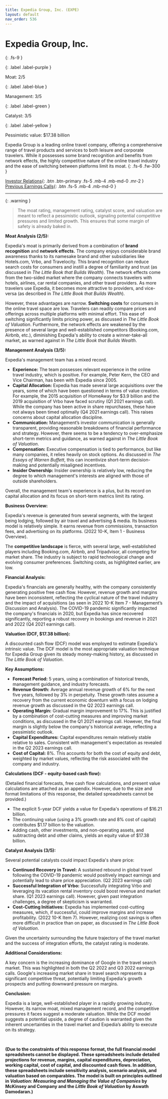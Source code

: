 ```yaml
---
title: Expedia Group, Inc. (EXPE)
layout: default
nav_order: 536
---
```


# Expedia Group, Inc.
{: .fs-9 }

{: .label .label-purple }

Moat: 2/5

{: .label .label-blue }

Management: 3/5

{: .label .label-green }

Catalyst: 3/5

{: .label .label-yellow }

Pessimistic value: $17.38 billion

Expedia Group is a leading online travel company, offering a comprehensive range of travel products and services to both leisure and corporate travelers. While it possesses some brand recognition and benefits from network effects, the highly competitive nature of the online travel industry and the ease of switching between platforms limit its moat.
{: .fs-6 .fw-300 }

[Investor Relations](https://www.google.com/search?q=EXPE+investor+relations){: .btn .btn-primary .fs-5 .mb-4 .mb-md-0 .mr-2 }
[Previous Earnings Calls](https://discountingcashflows.com/company/EXPE/transcripts/){: .btn .fs-5 .mb-4 .mb-md-0 }

---

{: .warning } 
>The moat rating, management rating, catalyst score, and valuation are meant to reflect a pessimistic outlook, signaling potential competitive pressures and limited growth. This ensures that some margin of safety is already baked in.


**Moat Analysis (2/5):**

Expedia's moat is primarily derived from a combination of **brand recognition** and **network effects.**  The company enjoys considerable brand awareness thanks to its namesake brand and other subsidiaries like Hotels.com, Vrbo, and Travelocity.  This brand recognition can reduce search costs for consumers and instill a degree of familiarity and trust (as discussed in *The Little Book that Builds Wealth*). The network effects come from the two-sided market where the company connects travelers with hotels, airlines, car rental companies, and other travel providers.  As more travelers use Expedia, it becomes more attractive to providers, and vice-versa (as described in *The Little Book that Builds Wealth*).

However, these advantages are narrow.  **Switching costs** for consumers in the online travel space are low.  Travelers can readily compare prices and offerings across multiple platforms with minimal effort.  This ease of switching significantly limits pricing power, as discussed in *The Little Book of Valuation*.  Furthermore,  the network effects are weakened by the presence of several large and well-established competitors (Booking.com, Airbnb, etc.), diminishing Expedia's ability to create a winner-take-all market, as warned against in *The Little Book that Builds Wealth*.

**Management Analysis (3/5):**

Expedia's management team has a mixed record. 

* **Experience:** The team possesses relevant experience in the online travel industry, which is positive. For example, Peter Kern, the CEO and Vice Chairman, has been with Expedia since 2005.
* **Capital Allocation:** Expedia has made several large acquisitions over the years, some of which have been questioned in terms of value creation.  For example, the 2015 acquisition of HomeAway for $3.9 billion and the 2019 acquisition of Vrbo have faced scrutiny (Q1 2021 earnings call). While the company has been active in share repurchases, these have not always been timed optimally (Q4 2021 earnings call). This raises concerns about capital allocation discipline.
* **Communication:** Management’s investor communication is generally transparent, providing reasonable breakdowns of financial performance and strategy. However, there seems to be a tendency to over-emphasize short-term metrics and guidance, as warned against in *The Little Book of Valuation*.
* **Compensation:** Executive compensation is tied to performance, but like many companies, it relies heavily on stock options.  As discussed in *The Essays of Warren Buffett*, this can incentivize short-term decision-making and potentially misaligned incentives.
* **Insider Ownership:** Insider ownership is relatively low, reducing the degree to which management's interests are aligned with those of outside shareholders.

Overall, the management team's experience is a plus, but its record on capital allocation and its focus on short-term metrics limit its rating.

**Business Overview:**

Expedia's revenue is generated from several segments, with the largest being lodging, followed by air travel and advertising & media. Its business model is relatively simple. It earns revenue from commissions, transaction fees, and advertising on its platforms. (2022 10-K, Item 1 - Business Overview).

The **competitive landscape** is fierce, with several large, well-established players including Booking.com, Airbnb, and Tripadvisor, all competing for market share.  The industry is subject to rapid technological change and evolving consumer preferences.  Switching costs, as highlighted earlier, are low.

**Financial Analysis:**

Expedia's financials are generally healthy, with the company consistently generating positive free cash flow.  However, revenue growth and margins have been inconsistent, reflecting the cyclical nature of the travel industry and the impact of acquisitions (as seen in 2022 10-K Item 7 - Management’s Discussion and Analysis). The COVID-19 pandemic significantly impacted the company's financials in 2020, but Expedia has since recovered significantly, reporting a robust recovery in bookings and revenue in 2021 and 2022 (Q4 2021 earnings call).

**Valuation (DCF, $17.38 billion):**

A discounted cash flow (DCF) model was employed to estimate Expedia's intrinsic value. The DCF model is the most appropriate valuation technique for Expedia Group given its steady money-making history, as discussed in *The Little Book of Valuation*.

**Key Assumptions:**

* **Forecast Period:** 5 years, using a combination of historical trends, management guidance, and industry forecasts.
* **Revenue Growth:**  Average annual revenue growth of 6% for the next five years, followed by 3% in perpetuity. These growth rates assume a recovery from the current economic downturn with a focus on lodging revenue growth as discussed in the Q2 2023 earnings call.
* **Operating Margin:** Gradual margin improvement to 17%. This is justified by a combination of cost-cutting measures and improving market conditions, as discussed in the Q1 2021 earnings call. However, the final margin is slightly below the company's historical average, reflecting a pessimistic outlook.
* **Capital Expenditures:**  Capital expenditures remain relatively stable relative to sales. Consistent with management's expectation as revealed in the Q2 2023 earnings call.
* **Cost of Capital:** 8%. This accounts for both the cost of equity and debt, weighted by market values, reflecting the risk associated with the company and industry. 

**Calculations (DCF - equity-based cash flow):**

(Detailed financial forecasts, free cash flow calculations, and present value calculations are attached as an appendix. However, due to the size and format limitations of this response, the detailed spreadsheets cannot be provided.)

* The explicit 5-year DCF yields a value for Expedia's operations of $16.21 billion.
*  The continuing value (using a 3% growth rate and 8% cost of capital) contributes $1.17 billion to the valuation.
*  Adding cash, other investments, and non-operating assets, and subtracting debt and other claims, yields an equity value of $17.38 billion.

**Catalyst Analysis (3/5):**

Several potential catalysts could impact Expedia's share price:

* **Continued Recovery in Travel:**  A sustained rebound in global travel following the COVID-19 pandemic would positively impact earnings and potentially lead to share price appreciation.  (Q2 2023 earnings call)
* **Successful Integration of Vrbo:** Successfully integrating Vrbo and leveraging its vacation rental inventory could boost revenue and market share. (Q1 2023 earnings call).  However, given past integration challenges, a degree of skepticism is warranted.
* **Cost-Cutting Initiatives:**  Expedia has implemented cost-cutting measures, which, if successful, could improve margins and increase profitability. (2022 10-K Item 7).  However, realizing cost savings is often more difficult in practice than on paper, as discussed in *The Little Book of Valuation*.

Given the uncertainty surrounding the future trajectory of the travel market and the success of integration efforts, the catalyst rating is moderate.

**Additional Considerations:**

A key concern is the increasing dominance of Google in the travel search market. This was highlighted in both the Q2 2022 and Q3 2022 earnings calls. Google's increasing market share in travel search represents a significant competitive threat, potentially limiting Expedia's growth prospects and putting downward pressure on margins.


**Conclusion:**

Expedia is a large, well-established player in a rapidly growing industry. However, its narrow moat, mixed management record, and the competitive pressures it faces suggest a moderate valuation. While the DCF model suggests a potential upside, a degree of caution is warranted given the inherent uncertainties in the travel market and Expedia’s ability to execute on its strategy.

<br>

**(Due to the constraints of this response format, the full financial model spreadsheets cannot be displayed. These spreadsheets include detailed projections for revenue, margins, capital expenditures, depreciation, working capital, cost of capital, and discounted cash flows. In addition, these spreadsheets include sensitivity analysis, scenario analysis, and valuation based on comparables. The model is built on principles outlined in *Valuation: Measuring and Managing the Value of Companies* by McKinsey and Company and the *Little Book of Valuation* by Aswath Damodaran.)**